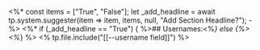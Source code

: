 <%*
const items = ["True", "False"];
let _add_headline = await tp.system.suggester(item => item, items, null, "Add Section Headline?"); 
-%>
<%* 
if  (_add_headline == "True") 
{ %>## Usernames:<%*} else {%> <%*}
%>
<% tp.file.include("[[--username field]]") %>

